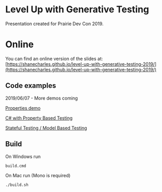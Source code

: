 # Level Up with Generative Testing

Presentation created for Prairie Dev Con 2019.

# Online

You can find an online version of the slides at:
[https://shanecharles.github.io/level-up-with-generative-testing-2019/](https://shanecharles.github.io/level-up-with-generative-testing-2019/)


## Code examples

2019/06/07 - More demos coming

[Properties demo](https://github.com/shanecharles/level-up-with-generative-testing-2019-property-demos)

[C# with Property Based Testing](https://github.com/shanecharles/level-up-with-generative-testing-2019-csharp-demo)

[Stateful Testing / Model Based Testing](https://github.com/shanecharles/level-up-with-generative-testing-2019-stateful-demo)

## Build

On Windows run

    build.cmd

On Mac run (Mono is required)

    ./build.sh

